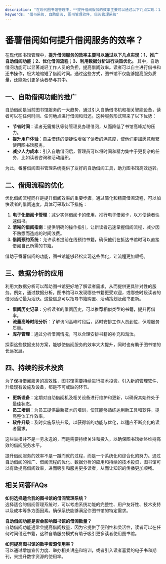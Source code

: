 ```yaml
---
description: "在现代图书馆管理中，**提升借阅服务的效率主要可以通过以下几点实现：1、推广自助借阅功能；2、优化借阅流程；3、利用数据分析进行决策优化。** 其中，自助借阅功能可以显著减轻工作人员的负担，提高借阅效率。读者可以自主进行借书和还书操作，极大地缩短了借阅时间。通过这些方式，图书馆不仅能够提高服务质量，还能吸引更多读者参与其中。"
keywords: "借书系统, 自助借阅, 图书管理软件, 借阅管理系统"
---
```

# 番薯借阅如何提升借阅服务的效率？

在现代图书馆管理中，**提升借阅服务的效率主要可以通过以下几点实现：1、推广自助借阅功能；2、优化借阅流程；3、利用数据分析进行决策优化。** 其中，自助借阅功能可以显著减轻工作人员的负担，提高借阅效率。读者可以自主进行借书和还书操作，极大地缩短了借阅时间。通过这些方式，图书馆不仅能够提高服务质量，还能吸引更多读者参与其中。

## 一、自助借阅功能的推广

自助借阅是当前图书馆服务的一大趋势，通过引入自助借书机和相关智能设备，读者可以在任何时间、任何地点进行借阅和归还。这种服务形式带来了以下优势：

- **节省时间**：读者无需排队等待管理员办理借阅，从而降低了书馆高峰期的压力。
- **提升用户体验**：自主借还的便捷性增强了读者的满意度，使他们更加愿意频繁使用图书馆服务。
- **减少人力成本**：引入自助借阅后，管理员可以将时间和精力集中于更复杂的任务，比如读者咨询和活动组织。

为此，番薯借阅图书管理系统提供了友好的自助借阅工具，助力图书馆高效运转。

## 二、借阅流程的优化

优化借阅流程同样是提升借阅效率的重要步骤。通过简化和精简借阅流程，可以加快读者的借阅速度，具体可采取以下措施：

1. **电子化借阅卡管理**：减少实体借阅卡的使用，推行电子借阅卡，以方便读者快速借书。
2. **清晰的借阅指南**：提供明确的操作指引，让新读者迅速掌握借阅流程，减少因不熟悉而造成的时间浪费。
3. **借阅预约系统**：允许读者提前在线预约书籍，确保他们在抵达书馆时可以直接借阅自己所需的书籍。

借助于番薯借阅的功能，图书馆能够轻松实现这些优化，让流程更加顺畅。

## 三、数据分析的应用

利用大数据分析可以帮助图书馆更好地了解读者需求，从而提供更具针对性的服务。例如，通过数据分析，图书馆可以发现哪些书籍更受欢迎，或哪些时段读者的借阅活动最为活跃。这些信息可以指导书籍购置、活动策划及藏书更新。

- **借阅历史记录**：分析读者的借阅历史，可以推荐相似类型的书籍，提升再借率。
- **流量高峰时段分析**：了解访问高峰时段后，适时安排工作人员到位，保障服务质量。
- **库存管理**：通过分析借阅情况，可以合理安排书籍的补充和淘汰。

探索这些数据支持方案，能够使借阅服务的效率大大提升，同时也有助于图书馆的长远发展。

## 四、持续的技术投资

为了保持借阅服务的高效性，图书馆需要持续进行技术投资。引入新的管理软件、升级现有设施及设备，都是不可或缺的环节。

- **更新设备**：定期对自助借阅机及相关设备进行维护和更新，以确保其始终处于最佳状态。
- **员工培训**：为员工提供最新技术的培训，使其能够熟练运用新工具和软件，提高整体工作效率。
- **软件升级**：及时实施系统升级，以获得新的功能与优化，以适应不断变化的读者需求。

这些举措并不是一劳永逸的，而是需要持续关注和投入，以确保图书馆始终维持高效的借阅服务水平。

提升借阅服务的效率不是一蹴而就的过程，而是一个系统化和综合化的努力。通过自助借阅的推广、借阅流程的优化、数据分析的应用和持续的技术投资，图书馆可以有效提高借阅效率，进而吸引和服务更多读者，从而让知识的传播更加顺畅。

## 相关问答FAQs

**如何选择适合我的图书馆的借阅管理系统？**  
选择适合的借阅管理系统时，可以考虑系统功能的完整性、用户友好性、技术支持以及成本等多方面因素。确保系统能够满足你图书馆的特定需求。

**自助借阅功能是否会影响图书馆的借阅数量？**  
自助借阅功能通常会提高借阅数量，因为它提供了便利性和灵活性，读者可以在任何时间借还书籍，这种自助服务模式有助于吸引更多读者使用图书馆。

**如何提高图书馆的数字资源使用率？**  
可以通过增加宣传力度、举办相关讲座和培训，或者引入读者喜爱的电子书和期刊，来提升数字资源的使用率。
